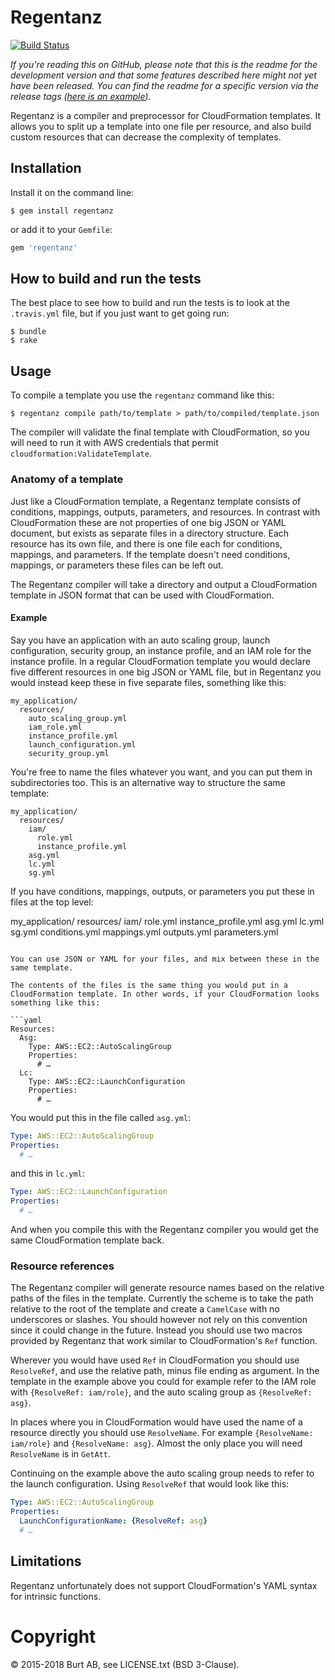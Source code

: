 # Regentanz

[![Build Status](https://travis-ci.org/burtcorp/regentanz.png?branch=master)](https://travis-ci.org/burtcorp/regentanz)

_If you're reading this on GitHub, please note that this is the readme for the development version and that some features described here might not yet have been released. You can find the readme for a specific version via the release tags ([here is an example](https://github.com/burtcorp/regentanz/tree/1.0.0))._

Regentanz is a compiler and preprocessor for CloudFormation templates. It allows you to split up a template into one file per resource, and also build custom resources that can decrease the complexity of templates.

## Installation

Install it on the command line:

```shell
$ gem install regentanz
```

or add it to your `Gemfile`:

```ruby
gem 'regentanz'
```

## How to build and run the tests

The best place to see how to build and run the tests is to look at the `.travis.yml` file, but if you just want to get going run:

```shell
$ bundle
$ rake
```

## Usage

To compile a template you use the `regentanz` command like this:

```shell
$ regentanz compile path/to/template > path/to/compiled/template.json
```

The compiler will validate the final template with CloudFormation, so you will need to run it with AWS credentials that permit `cloudformation:ValidateTemplate`.

### Anatomy of a template

Just like a CloudFormation template, a Regentanz template consists of conditions, mappings, outputs, parameters, and resources. In contrast with CloudFormation these are not properties of one big JSON or YAML document, but exists as separate files in a directory structure. Each resource has its own file, and there is one file each for conditions, mappings, and parameters. If the template doesn't need conditions, mappings, or parameters these files can be left out.

The Regentanz compiler will take a directory and output a CloudFormation template in JSON format that can be used with CloudFormation.

#### Example

Say you have an application with an auto scaling group, launch configuration, security group, an instance profile, and an IAM role for the instance profile. In a regular CloudFormation template you would declare five different resources in one big JSON or YAML file, but in Regentanz you would instead keep these in five separate files, something like this:

```
my_application/
  resources/
    auto_scaling_group.yml
    iam_role.yml
    instance_profile.yml
    launch_configuration.yml
    security_group.yml
```

You're free to name the files whatever you want, and you can put them in subdirectories too. This is an alternative way to structure the same template:

```
my_application/
  resources/
    iam/
      role.yml
      instance_profile.yml
    asg.yml
    lc.yml
    sg.yml
```

If you have conditions, mappings, outputs, or parameters you put these in files at the top level:

my_application/
  resources/
    iam/
      role.yml
      instance_profile.yml
    asg.yml
    lc.yml
    sg.yml
  conditions.yml
  mappings.yml
  outputs.yml
  parameters.yml
```

You can use JSON or YAML for your files, and mix between these in the same template.

The contents of the files is the same thing you would put in a CloudFormation template. In other words, if your CloudFormation looks something like this:

```yaml
Resources:
  Asg:
    Type: AWS::EC2::AutoScalingGroup
    Properties:
      # …
  Lc:
    Type: AWS::EC2::LaunchConfiguration
    Properties:
      # …
```

You would put this in the file called `asg.yml`:

```yaml
Type: AWS::EC2::AutoScalingGroup
Properties:
  # …
```

and this in `lc.yml`:

```yaml
Type: AWS::EC2::LaunchConfiguration
Properties:
  # …
```

And when you compile this with the Regentanz compiler you would get the same CloudFormation template back.

### Resource references

The Regentanz compiler will generate resource names based on the relative paths of the files in the template. Currently the scheme is to take the path relative to the root of the template and create a `CamelCase` with no underscores or slashes. You should however not rely on this convention since it could change in the future. Instead you should use two macros provided by Regentanz that work similar to CloudFormation's `Ref` function.

Wherever you would have used `Ref` in CloudFormation you should use `ResolveRef`, and use the relative path, minus file ending as argument. In the template in the example above you could for example refer to the IAM role with `{ResolveRef: iam/role}`, and the auto scaling group as `{ResolveRef: asg}`.

In places where you in CloudFormation would have used the name of a resource directly you should use `ResolveName`. For example `{ResolveName: iam/role}` and `{ResolveName: asg}`. Almost the only place you will need `ResolveName` is in `GetAtt`.

Continuing on the example above the auto scaling group needs to refer to the launch configuration. Using `ResolveRef` that would look like this:

```yaml
Type: AWS::EC2::AutoScalingGroup
Properties:
  LaunchConfigurationName: {ResolveRef: asg}
  # …
```

## Limitations

Regentanz unfortunately does not support CloudFormation's YAML syntax for intrinsic functions.

# Copyright

© 2015-2018 Burt AB, see LICENSE.txt (BSD 3-Clause).
